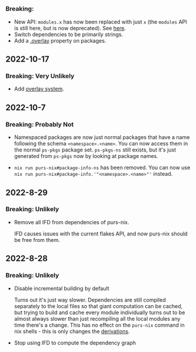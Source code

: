 ## <date>
### Breaking:

- New API: `modules.x` has now been replaced with just `x` (the `modules` API is still here, but is now deprecated). See [here](docs/derivations.md).
- Switch dependencies to be primarily strings.
- Add a [.overlay](docs/modifying-package-set.md#generating-overlays-from-packages) property on packages.


## 2022-10-17
### Breaking: Very Unlikely

- Add [overlay system](docs/modifying-package-set.md).


## 2022-10-7
### Breaking: Probably Not

- Namespaced packages are now just normal packages that have a name following the schema `<namespace>.<name>`. You can now access them in the normal `ps-pkgs` package set. `ps-pkgs-ns` still exists, but it's just generated from `ps-pkgs` now by looking at package names.

- `nix run purs-nix#package-info-ns` has been removed. You can now use `nix run purs-nix#package-info.'"<namespace>.<name>"'` instead.


## 2022-8-29
### Breaking: Unlikely

- Remove all IFD from dependencies of purs-nix.

  IFD causes issues with the current flakes API, and now purs-nix should be free from them.

## 2022-8-28
### Breaking: Unlikely

- Disable incremental building by default

  Turns out it's just way slower. Dependencies are still compiled separately to the local files so that giant computation can be cached, but trying to build and cache every module individually turns out to be almost always slower than just recompiling all the local modules any time there's a change. This has no effect on the `purs-nix` command in nix shells - this is only changes the [derivations](docs/derivations.md).

- Stop using IFD to compute the dependency graph
